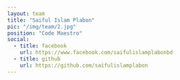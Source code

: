 ```yaml
---
layout: team
title: "Saiful Islam Plabon"
pic: "/img/team/2.jpg"
position: "Code Maestro"
social:
  - title: facebook
    url: https://www.facebook.com/saifulislamplabonbd
  - title: github
    url: https://github.com/saifulislamplabon
---
```

